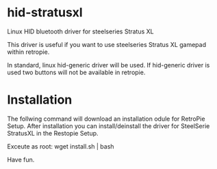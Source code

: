 # hid-stratusxl
Linux HID bluetooth driver for steelseries Stratus XL

This driver is useful if you want to use steelseries Stratus XL gamepad within retropie.

In standard, linux hid-generic driver will be used.
If hid-generic driver is used two buttons will not be available in retropie.

# Installation

The follwing command will download an installation odule for RetroPie Setup.
After installation you can install/deinstall the driver for SteelSerie StratusXL in the Restopie Setup.

Exceute as root:
wget install.sh | bash

Have fun.

